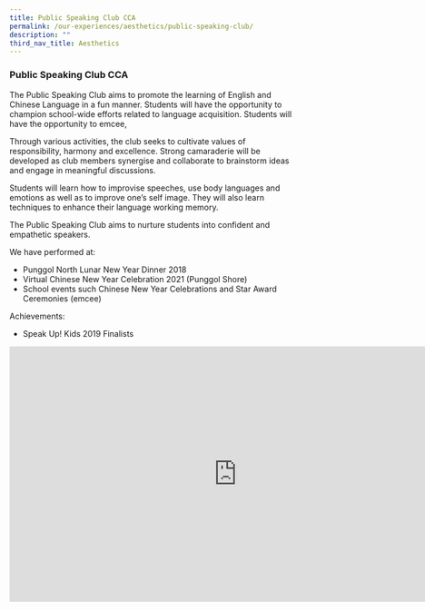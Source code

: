 ```yaml
---
title: Public Speaking Club CCA
permalink: /our-experiences/aesthetics/public-speaking-club/
description: ""
third_nav_title: Aesthetics
---
```

### **Public Speaking Club CCA**
The Public Speaking Club aims to promote the learning of English and Chinese Language in a fun manner. Students will have the opportunity to champion school-wide efforts related to language acquisition. Students will have the opportunity to emcee,

Through various activities, the club seeks to cultivate values of responsibility, harmony and excellence. Strong camaraderie will be developed as club members synergise and collaborate to brainstorm ideas and engage in meaningful discussions.

Students will learn how to improvise speeches, use body languages and emotions as well as to improve one’s self image. They will also learn techniques to enhance their language working memory.

The Public Speaking Club aims to nurture students into confident and empathetic speakers.

We have performed at:
*   Punggol North Lunar New Year Dinner 2018
*   Virtual Chinese New Year Celebration 2021 (Punggol Shore)
*   School events such Chinese New Year Celebrations and Star Award Ceremonies (emcee)

Achievements:   
*   Speak Up! Kids 2019 Finalists

<iframe width="800" height="450" src="https://www.youtube.com/embed/pVo2Dw36Eas" title="Public Speaking Club Video 1" frameborder="0" allow="accelerometer; autoplay; clipboard-write; encrypted-media; gyroscope; picture-in-picture; web-share" allowfullscreen></iframe>